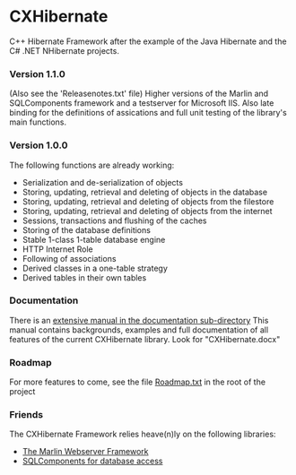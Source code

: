 # CXHibernate

C++ Hibernate Framework after the example of the Java Hibernate
and the C# .NET NHibernate projects.

### Version 1.1.0
(Also see the 'Releasenotes.txt' file)
Higher versions of the Marlin and SQLComponents framework and a 
testserver for Microsoft IIS.
Also late binding for the definitions of assications and full
unit testing of the library's main functions.

### Version 1.0.0
The following functions are already working:

* Serialization and de-serialization of objects
* Storing, updating, retrieval and deleting of objects in the database
* Storing, updating, retrieval and deleting of objects from the filestore
* Storing, updating, retrieval and deleting of objects from the internet
* Sessions, transactions and flushing of the caches
* Storing of the database definitions
* Stable 1-class 1-table database engine
* HTTP Internet Role
* Following of associations
* Derived classes in a one-table strategy
* Derived tables in their own tables

### Documentation
There is an [extensive manual in the documentation sub-directory](https://github.com/edwig/CXHibernate/blob/master/Documentation/CXHibernate.docx)
This manual contains backgrounds, examples and full documentation
of all features of the current CXHibernate library.
Look for "CXHibernate.docx"

### Roadmap
For more features to come, see the file [Roadmap.txt](https://github.com/edwig/CXHibernate/blob/master/Roadmap.txt) in the root of the project

### Friends
The CXHibernate Framework relies heave(n)ly on the following libraries:

* [The Marlin Webserver Framework](https://github.com/edwig/Marlin)
* [SQLComponents for database access](https://github.com/edwig/SQLComponents)



